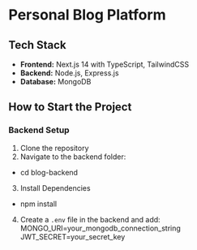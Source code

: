 # Personal Blog Platform

## Tech Stack  
- **Frontend:** Next.js 14 with TypeScript, TailwindCSS  
- **Backend:** Node.js, Express.js  
- **Database:** MongoDB  

## How to Start the Project  

### Backend Setup  
1. Clone the repository  
2. Navigate to the backend folder:  
- cd blog-backend
3. Install Dependencies
- npm install
4. Create a `.env` file in the backend and add:  
MONGO_URI=your_mongodb_connection_string 
JWT_SECRET=your_secret_key

